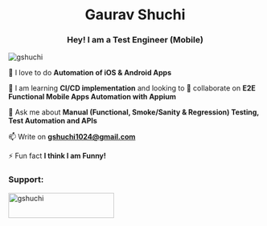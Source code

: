 <h1 align="center">Gaurav Shuchi</h1>
<h3 align="center">Hey! I am a Test Engineer (Mobile)</h3>

<p align="left"> <img src="https://komarev.com/ghpvc/?username=gshuchi&label=Profile%20views&color=0e75b6&style=flat" alt="gshuchi" /> </p>

🔭 I love to do **Automation of iOS & Android Apps**

🌱 I am learning **CI/CD implementation** and looking to 👯 collaborate on **E2E Functional Mobile Apps Automation with Appium**

💬 Ask me about **Manual (Functional, Smoke/Sanity & Regression) Testing, Test Automation and APIs**

📫 Write on **gshuchi1024@gmail.com**

⚡ Fun fact **I think I am Funny!**

<h3 align="left">Support:</h3>
<p><a href="https://www.buymeacoffee.com/gshuchi"> <img align="left" src="https://cdn.buymeacoffee.com/buttons/v2/default-yellow.png" height="50" width="210" alt="gshuchi" /></a></p><br><br>
